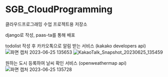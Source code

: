 # SGB_CloudProgramming
클라우드프로그래밍 수업 프로젝트용 저장소

django로 작성, paas-ta를 통해 배포

todolist 작성 후 카카오톡으로 알림 받는 서비스 (kakako developers api)
![화면 캡처 2023-06-25 135653](https://github.com/SIM-GYUBIN/SGB_CloudProgramming/assets/89975936/069eb931-fac0-45bd-bb9a-9439121d3b18)
![KakaoTalk_Snapshot_20230625_135459](https://github.com/SIM-GYUBIN/SGB_CloudProgramming/assets/89975936/f1122b7e-1c59-4164-93b9-089cbc15d78c)

원하는 도시 등록하여 날씨 확인 서비스 (openweathermap api)
![화면 캡처 2023-06-25 135728](https://github.com/SIM-GYUBIN/SGB_CloudProgramming/assets/89975936/a189bd00-b251-4c09-9f93-822d00d0fc07)
